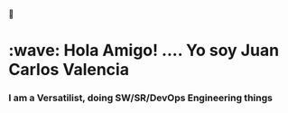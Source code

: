 👋

<h1 align="left" id="macropower-title">:wave: Hola Amigo! .... Yo soy Juan Carlos Valencia</h1>
<h3 align="left">I am a Versatilist, doing SW/SR/DevOps Engineering things</h3>


<!--
**juancvalencia/juancvalencia** is a ✨ _special_ ✨ repository because its `README.md` (this file) appears on your GitHub profile.

Here are some ideas to get you started:

- 🔭 I’m currently working on ...
- 🌱 I’m currently learning ...
- 👯 I’m looking to collaborate on ...
- 🤔 I’m looking for help with ...
- 💬 Ask me about ...
- 📫 How to reach me: ...
- 😄 Pronouns: ...
- ⚡ Fun fact: ...
-->
